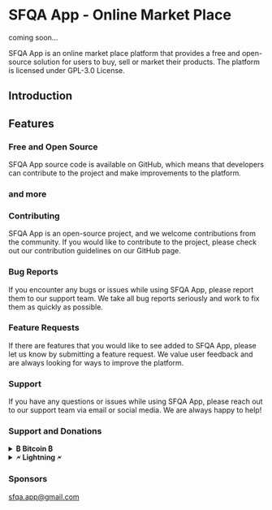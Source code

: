 # SFQA App - Online Market Place

coming soon...

SFQA App is an online market place platform that provides a free and open-source solution for users to buy, sell or market their products. The platform is licensed under GPL-3.0 License.

## Introduction

## Features

### Free and Open Source
SFQA App source code is available on GitHub, which means that developers can contribute to the project and make improvements to the platform.

### and more

### Contributing

SFQA App is an open-source project, and we welcome contributions from the community. If you would like to contribute to the project, please check out our contribution guidelines on our GitHub page.

### Bug Reports

If you encounter any bugs or issues while using SFQA App, please report them to our support team. We take all bug reports seriously and work to fix them as quickly as possible.

### Feature Requests

If there are features that you would like to see added to SFQA App, please let us know by submitting a feature request. We value user feedback and are always looking for ways to improve the platform.

### Support

If you have any questions or issues while using SFQA App, please reach out to our support team via email or social media. We are always happy to help!

### Support and Donations
<details><summary><strong>₿ Bitcoin ₿</strong></summary>
<br>
<img width="150" src="https://github.com/MAHcodes/MAHcodes/blob/main/images/bitcoin.png?raw=true" alt="Bitcoin QR code">
<br>
<br>
3KijD5AixosANYUF8JKAMk7W4aBGiMSLV1
</details>
<details><summary><strong>🗲 Lightning 🗲</strong></summary>
<br>
<strong><a href="https://getalby.com/p/mahcodes">mahcodes@getalby.com</a></strong> 
<br>
</details>


### Sponsors
[sfqa.app@gmail.com](mailto:sfqa.app@gmail.com)
